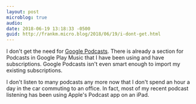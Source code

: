 ```yaml
---
layout: post
microblog: true
audio: 
date: 2018-06-19 13:18:33 -0500
guid: http://frankm.micro.blog/2018/06/19/i-dont-get.html
---
```

I don't get the need for [Google Podcasts](https://play.google.com/store/apps/details?id=com.google.android.apps.podcasts). There is already a section for Podcasts in Google Play Music that I have been using and have subscriptions. Google Podcasts isn't even smart enough to import my existing subscriptions. 

I don't listen to many podcasts any more now that I don't spend an hour a day in the car commuting to an office.  In fact, most of my recent podcast listening has been using Apple's Podcast app on an iPad.
